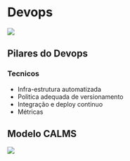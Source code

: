 # Devops
![](https://raw.githubusercontent.com/francisco1code/Primeiras_Praticas_de_Devops/master/imagens/images.png)
## Pilares do Devops
### Tecnicos
* Infra-estrutura automatizada
* Politica adequada de versionamento 
* Integração e deploy continuo
* Métricas

## Modelo CALMS
![](https://raw.githubusercontent.com/francisco1code/Primeiras_Praticas_de_Devops/master/imagens/calms-devops-1.jpg)